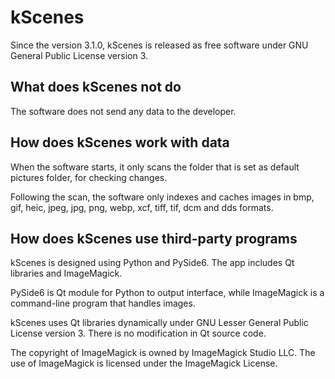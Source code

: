# kScenes

Since the version 3.1.0, kScenes is released as free software under GNU General Public License version 3.

## What does kScenes not do

The software does not send any data to the developer.

## How does kScenes work with data

When the software starts, it only scans the folder that is set as default pictures folder, for checking changes.

Following the scan, the software only indexes and caches images in bmp, gif, heic, jpeg, jpg, png, webp, xcf, tiff, tif, dcm and dds formats.

## How does kScenes use third-party programs

kScenes is designed using Python and PySide6. The app includes Qt libraries and ImageMagick.

PySide6 is Qt module for Python to output interface, while ImageMagick is a command-line program that handles images.

kScenes uses Qt libraries dynamically under GNU Lesser General Public License version 3. There is no modification in Qt source code.

The copyright of ImageMagick is owned by ImageMagick Studio LLC. The use of ImageMagick is licensed under the ImageMagick License.
